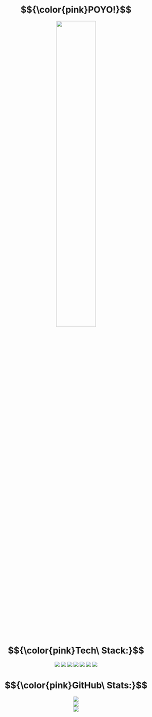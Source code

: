 <h1 align=center> $${\color{pink}POYO!}$$ </h1>
<div float="left" align="center">
    <img src="https://pa1.aminoapps.com/6204/0aff66b9e26d0ea04bc04167c72100dae572d260_hq.gif" width="50%" />
</div>

<h1 align=center> $${\color{pink}Tech\ Stack:}$$ </h1>
<div float="left" align="center">
   <img src="https://img.shields.io/badge/bash_script-e9d8d4.svg?style=for-the-badge&logo=gnu-bash&logoColor=8d192b" />
   <img src="https://img.shields.io/badge/lua-e9d8d4.svg?style=for-the-badge&logo=lua&logoColor=8d192b" />
   <img src="https://img.shields.io/badge/python-e9d8d4?style=for-the-badge&logo=python&logoColor=8d192b" />
   <img src="https://img.shields.io/badge/rust-e9d8d4.svg?style=for-the-badge&logo=rust&logoColor=8d192b" />
   <img src="https://img.shields.io/badge/Qt-e9d8d4.svg?style=for-the-badge&logo=Qt&logoColor=8d192b" />
   <img src="https://img.shields.io/badge/neovim-e9d8d4.svg?style=for-the-badge&logo=neovim&logoColor=8d192b" />
   <img src="https://img.shields.io/badge/github-e9d8d4.svg?style=for-the-badge&logo=github&logoColor=8d192b" />
</div>

<h1 align=center> $${\color{pink}GitHub\ Stats:}$$ </h1>
<div float="left" align="center">
   <img src="https://github-readme-stats.vercel.app/api?username=Ryujin42&theme=rose&hide_border=false&include_all_commits=true&count_private=true" /><br>
   <img src="https://nirzak-streak-stats.vercel.app/?user=Ryujin42&theme=rose&hide_border=false" /><br>
   <img src="https://github-readme-stats.vercel.app/api/top-langs/?username=Ryujin42&theme=rose&hide_border=false&include_all_commits=true&count_private=true&layout=compact" /><br>
</div>

<!-- Proudly created with GPRM ( https://gprm.itsvg.in ) -->
